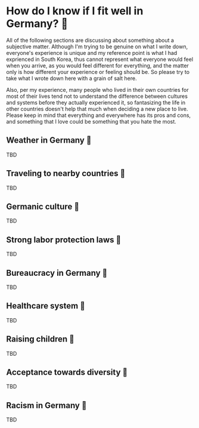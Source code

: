 # How do I know if I fit well in Germany? :thinking:

All of the following sections are discussing about something about a subjective matter. Although I'm trying to be genuine on what I write down, everyone's experience is unique and my reference point is what I had exprienced in South Korea, thus cannot represent what everyone would feel when you arrive, as you would feel different for everything, and the matter only is how different your experience or feeling should be. So please try to take what I wrote down here with a grain of salt here. 

Also, per my experience, many people who lived in their own countries for most of their lives tend not to understand the difference between cultures and systems before they actually experienced it, so fantasizing the life in other countries doesn't help that much when deciding a new place to live. Please keep in mind that everything and everywhere has its pros and cons, and something that I love could be something that you hate the most.

## Weather in Germany :thinking:

TBD

## Traveling to nearby countries :thinking:

TBD

## Germanic culture :thinking:

TBD

## Strong labor protection laws :thinking:

TBD

## Bureaucracy in Germany :thinking:

TBD

## Healthcare system :thinking:

TBD

## Raising children :thinking:

TBD

## Acceptance towards diversity :thinking:

TBD

## Racism in Germany :thinking:

TBD
